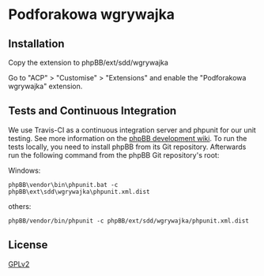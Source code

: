 # Podforakowa wgrywajka

## Installation

Copy the extension to phpBB/ext/sdd/wgrywajka

Go to "ACP" > "Customise" > "Extensions" and enable the "Podforakowa wgrywajka" extension.

## Tests and Continuous Integration

We use Travis-CI as a continuous integration server and phpunit for our unit testing. See more information on the [phpBB development wiki](https://wiki.phpbb.com/Unit_Tests).
To run the tests locally, you need to install phpBB from its Git repository. Afterwards run the following command from the phpBB Git repository's root:

Windows:

    phpBB\vendor\bin\phpunit.bat -c phpBB\ext\sdd\wgrywajka\phpunit.xml.dist

others:

    phpBB/vendor/bin/phpunit -c phpBB/ext/sdd/wgrywajka/phpunit.xml.dist

## License

[GPLv2](license.txt)
